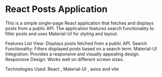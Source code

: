 # React Posts Application
This is a simple single-page React application that fetches and displays posts from a public API. The application features search functionality to filter posts and uses Material-UI for styling and layout.

Features
List View: Displays posts fetched from a public API.
Search Functionality: Filters displayed posts based on a search term.
Material-UI Integration: Provides a responsive and visually appealing design.
Responsive Design: Works well on different screen sizes.

Technologies Used: React , Material-UI , axios and vite
